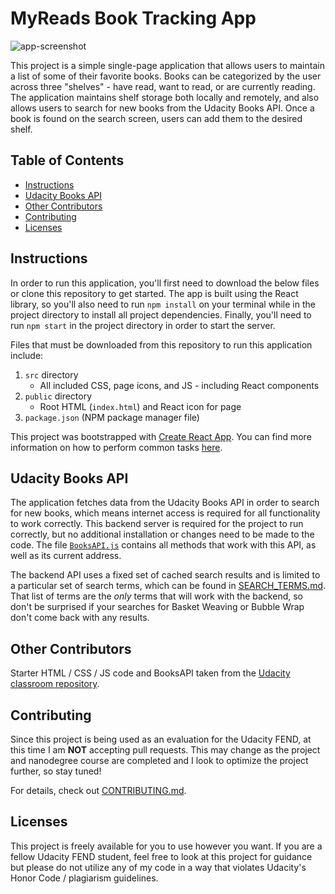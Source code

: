 # MyReads Book Tracking App

![app-screenshot](https://user-images.githubusercontent.com/45804430/117754564-d9543380-b21a-11eb-8745-f7b59a65d3a0.png)

This project is a simple single-page application that allows users to maintain a list of some of their favorite books. Books can be categorized by the user across three "shelves" - have read, want to read, or are currently reading. The application maintains shelf storage both locally and remotely, and also allows users to search for new books from the Udacity Books API. Once a book is found on the search screen, users can add them to the desired shelf.

## Table of Contents

* [Instructions](#instructions)
* [Udacity Books API](#udacity-books-api)
* [Other Contributors](#other-contributors)
* [Contributing](#contributing)
* [Licenses](#licenses)

## Instructions

In order to run this application, you'll first need to download the below files or clone this repository to get started. The app is built using the React library, so you'll also need to run `npm install` on your terminal while in the project directory to install all project dependencies. Finally, you'll need to run `npm start` in the project directory in order to start the server.

Files that must be downloaded from this repository to run this application include:
1. `src` directory
   * All included CSS, page icons, and JS - including React components
2. `public` directory
   * Root HTML (`index.html`) and React icon for page
3. `package.json` (NPM package manager file)

This project was bootstrapped with [Create React App](https://github.com/facebookincubator/create-react-app). You can find more information on how to perform common tasks [here](https://github.com/facebookincubator/create-react-app/blob/master/packages/react-scripts/template/README.md).

## Udacity Books API

The application fetches data from the Udacity Books API in order to search for new books, which means internet access is required for all functionality to work correctly. This backend server is required for the project to run correctly, but no additional installation or changes need to be made to the code. The file [`BooksAPI.js`](src/BooksAPI.js) contains all methods that work with this API, as well as its current address.

The backend API uses a fixed set of cached search results and is limited to a particular set of search terms, which can be found in [SEARCH_TERMS.md](SEARCH_TERMS.md). That list of terms are the _only_ terms that will work with the backend, so don't be surprised if your searches for Basket Weaving or Bubble Wrap don't come back with any results.

## Other Contributors

Starter HTML / CSS / JS code and BooksAPI taken from the [Udacity classroom repository](https://github.com/udacity/reactnd-project-myreads-starter).

## Contributing

Since this project is being used as an evaluation for the Udacity FEND, at this time I am **NOT** accepting pull requests. This may change as the project and nanodegree course are completed and I look to optimize the project further, so stay tuned!

For details, check out [CONTRIBUTING.md](CONTRIBUTING.md).

## Licenses

This project is freely available for you to use however you want. If you are a fellow Udacity FEND student, feel free to look at this project for guidance but please do not utilize any of my code in a way that violates Udacity's Honor Code / plagiarism guidelines.
